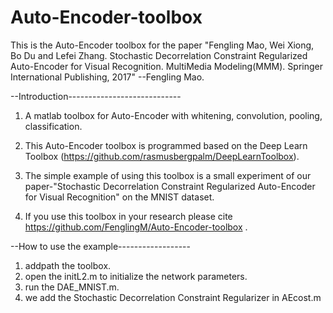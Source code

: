 # Auto-Encoder-toolbox
This is the Auto-Encoder toolbox for the paper "Fengling Mao, Wei Xiong, Bo Du and Lefei Zhang. Stochastic Decorrelation Constraint Regularized Auto-Encoder for Visual Recognition. MultiMedia Modeling(MMM). Springer International Publishing, 2017" --Fengling Mao.


--Introduction----------------------------

1. A matlab toolbox for Auto-Encoder with whitening, convolution, pooling, classification.

2. This Auto-Encoder toolbox is programmed based on the Deep Learn Toolbox (https://github.com/rasmusbergpalm/DeepLearnToolbox).

3. The simple example of using this toolbox is a small experiment of our paper-"Stochastic Decorrelation Constraint Regularized Auto-Encoder for Visual Recognition" on the MNIST dataset.

4. If you use this toolbox in your research please cite https://github.com/FenglingM/Auto-Encoder-toolbox .

--How to use the example------------------

1. addpath the toolbox.
2. open the initL2.m to initialize the network parameters.
3. run the DAE_MNIST.m.
4. we add the Stochastic Decorrelation Constraint Regularizer in AEcost.m
